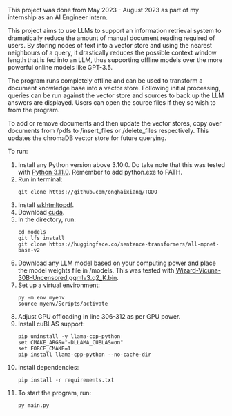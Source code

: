 This project was done from May 2023 - August 2023 as part of my internship as an AI Engineer intern. 

This project aims to use LLMs to support an information retrieval system to dramatically reduce the amount of manual document reading required of users. 
By storing nodes of text into a vector store and using the nearest neighbours of a query, it drastically reduces the possible context window length that 
is fed into an LLM, thus supporting offline models over the more powerful online models like GPT-3.5. 

The program runs completely offline and can be used to transform a document knowledge base into a vector store. Following initial processing, queries can be run against the vector store and sources to back up the LLM answers are displayed. Users can open the source files if they so wish to from the program. 

To add or remove documents and then update the vector stores, copy over documents from /pdfs to /insert_files or /delete_files respectively. This updates the chromaDB vector store for future querying.

To run: 
1. Install any Python version above 3.10.0. Do take note that this was tested with [Python 3.11.0](https://www.python.org/downloads/release/python-3110/). Remember to add python.exe to PATH.
2. Run in terminal:
    ```
    git clone https://github.com/onghaixiang/TODO
    ``` 
3. Install [wkhtmltopdf](https://wkhtmltopdf.org/downloads.html).
4. Download [cuda](https://developer.nvidia.com/cuda-downloads).
5. In the directory, run: 
    ```
    cd models
    git lfs install 
    git clone https://huggingface.co/sentence-transformers/all-mpnet-base-v2
    ```
6. Download any LLM model based on your computing power and place the model weights file in /models. This was tested with [Wizard-Vicuna-30B-Uncensored.ggmlv3.q2_K.bin](https://huggingface.co/TheBloke/Wizard-Vicuna-30B-Uncensored-GGML).
7. Set up a virtual environment: 
    ```
    py -m env myenv
    source myenv/Scripts/activate
    ```
8. Adjust GPU offloading in line 306-312 as per GPU power. 
9. Install cuBLAS support: 
    ```
    pip uninstall -y llama-cpp-python
    set CMAKE_ARGS="-DLLAMA_CUBLAS=on"
    set FORCE_CMAKE=1
    pip install llama-cpp-python --no-cache-dir
    ```
10. Install dependencies: 
    ```
    pip install -r requirements.txt
    ```
9. To start the program, run: 
    ```
    py main.py
    ```
